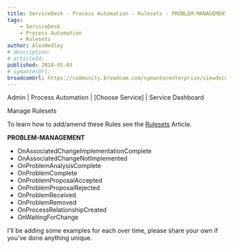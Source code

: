 ```yaml
---
title: ServiceDesk - Process Automation - Rulesets - PROBLEM-MANAGEMENT
tags:
    - ServiceDesk
    - Process Automation
    - Rulesets
author: AlexHedley
# description: 
# articleId: 
published: 2018-05-03
# symantecUrl:
broadcomUrl: https://community.broadcom.com/symantecenterprise/viewdocument/servicedesk-process-automation-10?CommunityKey=04ead5e9-3643-4118-b853-afa5a58710c6&tab=librarydocuments
---
```


<?# Markdown ?>
<?!^ "./../includes/posts/servicedesk-process-automation.md" /?>
<?#/ Markdown ?>

Admin | Process Automation | [Choose Service] | Service Dashboard
  
Manage Rulesets
  
To learn how to add/amend these Rules see the [Rulesets](https://community.broadcom.com/symantecenterprise/viewdocument?DocumentKey=38d43279-4c4d-41ba-a244-3d84b5d17f65&amp;CommunityKey=04ead5e9-3643-4118-b853-afa5a58710c6&amp;tab=librarydocuments) Article.
  
**PROBLEM-MANAGEMENT**
  
- OnAssociatedChangeImplementationComplete
- OnAssociatedChangeNotImplemented
- OnProblemAnalysisComplete
- OnProblemComplete
- OnProblemProposalAccepted
- OnProblemProposalRejected
- OnProblemReceived
- OnProblemRemoved
- OnProcessRelationshipCreated
- OnWaitingForChange

I'll be adding some examples for each over time, please share your own if you've done anything unique.
